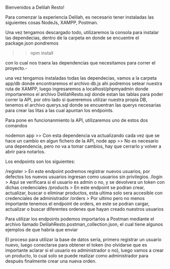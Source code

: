 Bienvenidos a Delilah Resto!

Para comenzar la experiencia Delilah, es necesario tener instaladas las siguientes cosas NodeJs, XAMPP, Postman.

Una vez tengamos descargado todo, utilizaremos la consola para instalar las dependecias, dentro de la carpeta en donde se encuentre el package.json pondremos

>> npm install

con lo cual nos traera las dependencias que necesitamos para correr el proyecto.-

una vez tengamos instaladas todas las dependecias, vamos a la carpeta app/db donde encontraremos el archivo db.js ahi podremos setear nuestra ruta de XAMPP,
luego ingresaremos a localhost/phpmyadmin donde importaremos el archivo DelilahResto.sql donde estan las tablas para poder correr la API, por otro lado si quereremos utilizar nuestra propia DB, tenemos el archivo querys.sql donde se encuentran las querys necesarias para crear las litas a las cual apuntan los endpoints.

Para pone en funcionanmiento la API, utilizaremos uno de estos dos comandos

nodemon app >> Con esta dependencia va actualizando cada vez que se hace un cambio en algun fichero de la API,
node app >> No es necesario una dependencia, pero no va a tomar cambios, hay que cerrarlo y volver a abrir para notarlos.
 
Los endpoints son los siguientes:

/register > En este endpoint podremos registrar nuevos usuarios, por defectos los nuevos usuarios ingresan como usuarios sin privilegios.
/login > Aqui se verificara si el usuario es admin o no, y se devolvera un token con dichas credenciales
/products > En este endpoint se podran crear, actualizar, buscar o eliminar productos, esta ultima solo sera accesible con credenciales de administrador
/orders > Por ultimo pero no menos importante tenemos el endpoint de orders, en este se podran cargar, actualizar o buscar diferentes ordenes que hayan creado nuestros usuarios

Para utilizar los endpoints podemos importarlos a Postman mediante el archivo llamado DelilahResto.postman_collection.json, el cual tiene algunos ejemplos de que habría que enviar

El proceso para utilizar la base de datos sería, primero registrar un usuario nuevo, luego conectarse para obtener el token (no olvidarse que es importante aclarar si el usuario es administrador o no), luego vamos a crear un producto, lo cual solo se puede realizar como administrador para después finalmente crear una nueva orden.

